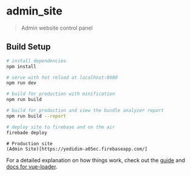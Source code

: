 # admin_site

> Admin website control panel

## Build Setup

``` bash
# install dependencies
npm install

# serve with hot reload at localhost:8080
npm run dev

# build for production with minification
npm run build

# build for production and view the bundle analyzer report
npm run build --report

# deploy site to firebase and on the air
firebade deploy
```
```
# Production site
(Admin Site)[https://yedidim-a05ec.firebaseapp.com/]
```

For a detailed explanation on how things work, check out the [guide](http://vuejs-templates.github.io/webpack/) and [docs for vue-loader](http://vuejs.github.io/vue-loader).
